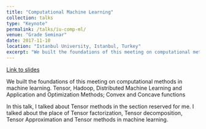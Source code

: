 ```yaml
---
title: "Computational Machine Learning"
collection: talks
type: "Keynote"
permalink: /talks/iu-comp-ml/ 
venue: "Grade Seminar"
date: 2017-11-10
location: "Istanbul University, Istanbul, Turkey"
excerpt: "We built the foundations of this meeting on computational methods in machine learning. Tensor, Hadoop, Distributed Machine Learning and Application and Optimization Methods; Convex and Concave functions"
---
```

[Link to slides](https://mebilgin.com/papers/talk.pdf)

We built the foundations of this meeting on computational methods in machine learning. Tensor, Hadoop, Distributed Machine Learning and Application and Optimization Methods; Convex and Concave functions

In this talk, I talked about Tensor methods in the section reserved for me. I talked about the place of Tensor factorization, Tensor decomposition, Tensor Approximation and Tensor methods in machine learning.